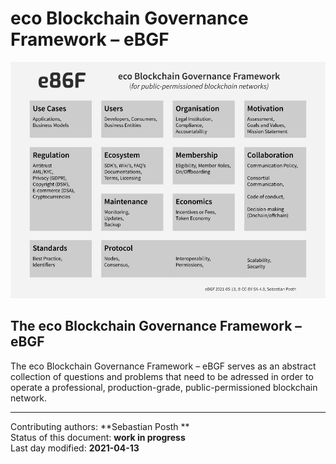 # eco Blockchain Governance Framework – eBGF
 
![Overview](https://raw.githubusercontent.com/internet-sicherheit/eBGF/main/overrides/assets/eBGF-Overview.png)

## The eco Blockchain Governance Framework – eBGF

The eco Blockchain Governance Framework – eBGF serves as an abstract collection of questions and problems that need to be adressed in order to operate a professional, production-grade, public-permissioned blockchain network. 

________

Contributing authors: **Sebastian Posth **   
Status of this document: **work in progress**    
Last day modified: **2021-04-13**   


